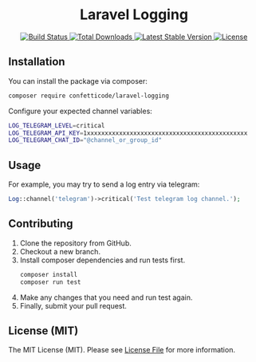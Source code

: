 <h1 style="text-align: center;">Laravel Logging</h1>

<p style="text-align: center;">
    <a href="https://github.com/confetticode/laravel-logging/actions">
        <img src="https://github.com/confetticode/laravel-logging/workflows/tests/badge.svg" alt="Build Status">
    </a>
    <a href="https://packagist.org/packages/confetticode/laravel-logging">
        <img src="https://img.shields.io/packagist/dt/confetticode/laravel-logging" alt="Total Downloads">
    </a>
    <a href="https://packagist.org/packages/confetticode/laravel-logging">
        <img src="https://img.shields.io/packagist/v/confetticode/laravel-logging" alt="Latest Stable Version">
    </a>
    <a href="https://packagist.org/packages/confetticode/laravel-logging">
        <img src="https://img.shields.io/github/license/confetticode/laravel-logging" alt="License">
    </a>
</p>

## Installation

You can install the package via composer:

```bash
composer require confetticode/laravel-logging
```

Configure your expected channel variables:

```bash
LOG_TELEGRAM_LEVEL=critical
LOG_TELEGRAM_API_KEY=1xxxxxxxxxxxxxxxxxxxxxxxxxxxxxxxxxxxxxxxxxxxxx
LOG_TELEGRAM_CHAT_ID="@channel_or_group_id"
```

## Usage

For example, you may try to send a log entry via telegram:

```php
Log::channel('telegram')->critical('Test telegram log channel.');
```

<div id="contributing"></div>

## Contributing

1. Clone the repository from GitHub.
2. Checkout a new branch.
3. Install composer dependencies and run tests first.
    ```bash
    composer install
    composer run test
    ```
4. Make any changes that you need and run test again.
5. Finally, submit your pull request.

<div id="license"></div>

## License (MIT)

The MIT License (MIT). Please see [License File](./LICENSE.md) for more information.
